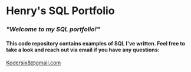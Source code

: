 # Henry's SQL Portfolio
### _"Welcome to my SQL portfolio!"_ 
#### This code repository contains examples of SQL I've written. Feel free to take a look and reach out via email if you have any questions: 
Kodersix8@gmail.com

